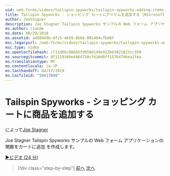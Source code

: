 ```yaml
---
uid: web-forms/videos/tailspin-spyworks/tailspin-spyworks-adding-items-to-the-shopping-cart
title: Tailspin Spyworks - ショッピング カートにアイテムを追加する |Microsoft Docs
author: JoeStagner
description: Joe Stagner Tailspin Spyworks サンプルの Web フォーム アプリケーションの関数をカートに追加 を作成します。
ms.author: riande
ms.date: 06/29/2010
ms.assetid: a408449b-4fc5-4659-8bb6-801404cfbd8f
msc.legacyurl: /web-forms/videos/tailspin-spyworks/tailspin-spyworks-adding-items-to-the-shopping-cart
msc.type: video
ms.openlocfilehash: cf11d6bc886b5fd950d149e922b83021827cc350
ms.sourcegitcommit: 0f1119340e4464720cfd16d0ff15764746ea1fea
ms.translationtype: MT
ms.contentlocale: ja-JP
ms.lasthandoff: 04/17/2019
ms.locfileid: "59417040"
---
```

# <a name="tailspin-spyworks---adding-items-to-the-shopping-cart"></a>Tailspin Spyworks - ショッピング カートに商品を追加する

によって[Joe Stagner](https://github.com/JoeStagner)

Joe Stagner Tailspin Spyworks サンプルの Web フォーム アプリケーションの関数をカートに追加 を作成します。

[&#9654;ビデオ (24 分)](https://channel9.msdn.com/Blogs/ASP-NET-Site-Videos/tailspin-spyworks-adding-items-to-the-shopping-cart)

> [!div class="step-by-step"]
> [前へ](tailspin-spyworks-display-per-product-details.md)
> [次へ](tailspin-spyworks-display-shopping-cart.md)

